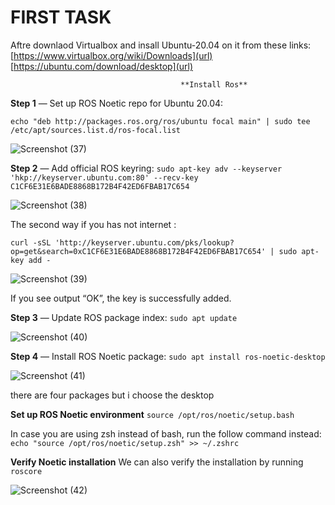 # FIRST TASK

Aftre downlaod Virtualbox and insall Ubuntu-20.04 on it from these links:
[https://www.virtualbox.org/wiki/Downloads](url)
[https://ubuntu.com/download/desktop](url) 

                                          **Install Ros**

**Step 1** — Set up ROS Noetic repo for Ubuntu 20.04:

`echo "deb http://packages.ros.org/ros/ubuntu focal main" | sudo tee /etc/apt/sources.list.d/ros-focal.list`

![Screenshot (37)](https://user-images.githubusercontent.com/67034346/87220312-5e588d00-c36b-11ea-9d1d-c811f0045e12.png)


**Step 2** — Add official ROS keyring:
`sudo apt-key adv --keyserver 'hkp://keyserver.ubuntu.com:80' --recv-key C1CF6E31E6BADE8868B172B4F42ED6FBAB17C654`

![Screenshot (38)](https://user-images.githubusercontent.com/67034346/87220320-6fa19980-c36b-11ea-9d77-492547824af3.png)

The second way if you has not internet :

`curl -sSL 'http://keyserver.ubuntu.com/pks/lookup?op=get&search=0xC1CF6E31E6BADE8868B172B4F42ED6FBAB17C654' | sudo apt-key add -`


![Screenshot (39)](https://user-images.githubusercontent.com/67034346/87220327-82b46980-c36b-11ea-9af4-692590aa34d0.png)

If you see output “OK”, the key is successfully added.


**Step 3** — Update ROS package index:
`sudo apt update`

![Screenshot (40)](https://user-images.githubusercontent.com/67034346/87220334-89db7780-c36b-11ea-84bd-22e20cab9511.png)


**Step 4** — Install ROS Noetic package:
`sudo apt install ros-noetic-desktop`

![Screenshot (41)](https://user-images.githubusercontent.com/67034346/87220348-9bbd1a80-c36b-11ea-949e-9e046a22018e.png)

there are four packages but i choose the desktop   


**Set up ROS Noetic environment** 
`source /opt/ros/noetic/setup.bash`


In case you are using zsh instead of bash, run the follow command instead:
`echo "source /opt/ros/noetic/setup.zsh" >> ~/.zshrc`

**Verify Noetic installation**
We can also verify the installation by running 
`roscore `

![Screenshot (42)](https://user-images.githubusercontent.com/67034346/87220385-e179e300-c36b-11ea-9a8d-61b81d39c1e6.png)
